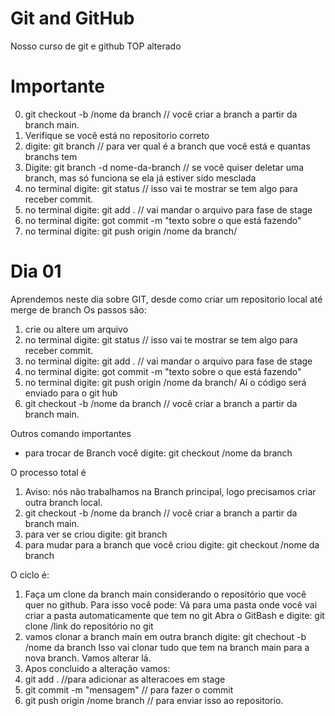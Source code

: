 # Git and GitHub
Nosso curso de git e github TOP alterado

# Importante
0) git checkout -b /nome da branch // você criar a branch a partir da branch main.
1) Verifique se você está no repositorio correto
2) digite: git branch // para ver qual é a branch que você está e quantas branchs tem
3) Digite: git branch -d nome-da-branch // se você quiser deletar uma branch, mas só funciona se ela já estiver sido mesclada
4) no terminal digite: git status // isso vai te mostrar se tem algo para receber commit.
5) no terminal digite: git add . // vai mandar o arquivo para fase de stage
6) no terminal digite: got commit -m "texto sobre o que está fazendo"
7) no terminal digite: git push origin /nome da branch/

# Dia 01
Aprendemos neste dia sobre GIT, desde como criar um repositorio local até merge de branch
Os passos são:
1) crie ou altere um arquivo
2) no terminal digite: git status // isso vai te mostrar se tem algo para receber commit.
3) no terminal digite: git add . // vai mandar o arquivo para fase de stage
4) no terminal digite: got commit -m "texto sobre o que está fazendo"
5) no terminal digite: git push origin /nome da branch/
Aí o código será enviado para o git hub
6) git checkout -b /nome da branch // você criar a branch a partir da branch main.

Outros comando importantes
- para trocar de Branch você digite: git checkout /nome da branch

O processo total é
1) Aviso: nós não trabalhamos na Branch principal, logo precisamos criar outra branch local.
2) git checkout -b /nome da branch // você criar a branch a partir da branch main.
3) para ver se criou digite: git branch
4) para mudar para a branch que você criou digite: git checkout /nome da branch

O ciclo é:
1) Faça um clone da branch main considerando o repositório que você quer no github. Para isso você pode:
Vá para uma pasta onde você vai criar a pasta automaticamente que tem no git
Abra o GitBash e digite: git clone /link do repositório no git
2) vamos clonar a branch main em outra branch digite: git chechout -b /nome da branch
Isso vai clonar tudo que tem na branch main para a nova branch. Vamos alterar lá.
3) Apos concluido a alteração vamos:
31) git add . //para adicionar as alteracoes em stage
32) git commit -m "mensagem" // para fazer o commit
33) git push origin /nome branch // para enviar isso ao repositorio.




